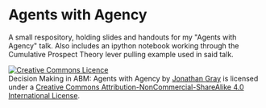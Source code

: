 Agents with Agency
=======================

A small respository, holding slides and handouts for my "Agents with Agency" talk. Also includes an ipython notebook working through the Cumulative Prospect Theory lever pulling example used in said talk.

<a rel="license" href="http://creativecommons.org/licenses/by-nc-sa/4.0/"><img alt="Creative Commons Licence" style="border-width:0" src="https://i.creativecommons.org/l/by-nc-sa/4.0/88x31.png" /></a><br /><span xmlns:dct="http://purl.org/dc/terms/" property="dct:title">Decision Making in ABM: Agents with Agency</span> by <a xmlns:cc="http://creativecommons.org/ns#" href="https://github.com/greenape" property="cc:attributionName" rel="cc:attributionURL">Jonathan Gray</a> is licensed under a <a rel="license" href="http://creativecommons.org/licenses/by-nc-sa/4.0/">Creative Commons Attribution-NonCommercial-ShareAlike 4.0 International License</a>.
